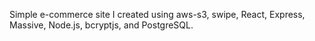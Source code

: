 Simple e-commerce site I created using aws-s3, swipe, React, Express, Massive, Node.js, bcryptjs, and PostgreSQL.

